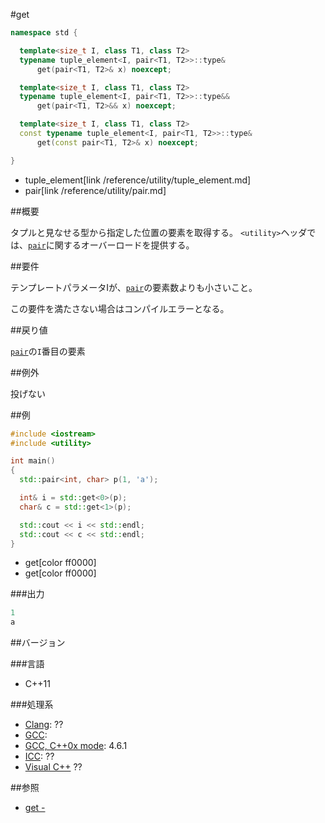 #get
```cpp
namespace std {

  template<size_t I, class T1, class T2>
  typename tuple_element<I, pair<T1, T2>>::type&
      get(pair<T1, T2>& x) noexcept;

  template<size_t I, class T1, class T2>
  typename tuple_element<I, pair<T1, T2>>::type&&
      get(pair<T1, T2>&& x) noexcept;

  template<size_t I, class T1, class T2>
  const typename tuple_element<I, pair<T1, T2>>::type&
      get(const pair<T1, T2>& x) noexcept;

}
```
* tuple_element[link /reference/utility/tuple_element.md]
* pair[link /reference/utility/pair.md]

##概要

タプルと見なせる型から指定した位置の要素を取得する。
`<utility>`ヘッダでは、[`pair`](/reference/utility/pair.md)に関するオーバーロードを提供する。


##要件

テンプレートパラメータIが、[`pair`](/reference/utility/pair.md)の要素数よりも小さいこと。

この要件を満たさない場合はコンパイルエラーとなる。


##戻り値

[`pair`](/reference/utility/pair.md)の`I`番目の要素


##例外

投げない


##例

```cpp
#include <iostream>
#include <utility>

int main()
{
  std::pair<int, char> p(1, 'a');

  int& i = std::get<0>(p);
  char& c = std::get<1>(p);

  std::cout << i << std::endl;
  std::cout << c << std::endl;
}
```
* get[color ff0000]
* get[color ff0000]

###出力

```cpp
1
a
```

##バージョン


###言語


- C++11



###処理系

- [Clang](/implementation#clang.md): ??
- [GCC](/implementation#gcc.md): 
- [GCC, C++0x mode](/implementation#gcc.md): 4.6.1
- [ICC](/implementation#icc.md): ??
- [Visual C++](/implementation#visual_cpp.md) ??



##参照

- [get - <tuple>](/reference/tuple/tuple/get.md)


